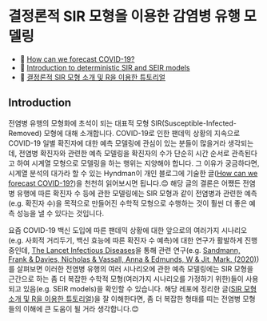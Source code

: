 # 결정론적 SIR 모형을 이용한 감염병 유행 모델링

- 🔗 [How can we forecast COVID-19?](https://robjhyndman.com/hyndsight/forecasting-covid19/)
- 🔗 [Introduction to deterministic SIR and SEIR models](https://be-favorite.tistory.com/85)
- 🔗 [결정론적 SIR 모형 소개 및 R을 이용한 튜토리얼](https://be-favorite.github.io/Tutorials_SIR-models/Tutorials_SIR.html)

## Introduction
전염병 유행의 모형화에 초석이 되는 대표적 모형 SIR(Susceptible-Infected-Removed) 모형에 대해 소개합니다. COVID-19로 인한 팬데믹 상황의 지속으로 COVID-19 일별 확진자에 대한 예측 모델링에 관심이 있는 분들이 많을거라 생각되는데, 전염병 확진자와 관련한 예측 모델링을 확진자의 수가 단순히 시간 순서로 관측된다고 하여 시계열 모형으로 모델링을 하는 행위는 지양해야 합니다. 그 이유가 궁금하다면, 시계열 분석의 대가라 할 수 있는 Hyndman이 개인 블로그에 기술한 글([How can we forecast COVID-19?](https://robjhyndman.com/hyndsight/forecasting-covid19/))을 천천히 읽어보시면 됩니다.😊 해당 글의 결론은 어쨌든 전염병 유행에 따른 확진자 수 등에 관한 모델링에는 SIR 모형과 같이 전염병과 관련한 예측(e.g. 확진자 수)을 목적으로 만들어진 수학적 모형으로 수행하는 것이 훨씬 더 좋은 예측 성능을 낼 수 있다는 것입니다. 

요즘 COVID-19 백신 도입에 따른 팬데믹 상황에 대한 앞으로의 여러가지 시나리오(e.g. 사회적 거리두기, 백신 효능에 따른 확진자 수 예측)에 대한 연구가 활발하게 진행 중인데, [The Lancet Infectious Diseases](https://www.thelancet.com/journals/laninf/home)을 통해 관련 연구(e.g. [Sandmann, Frank & Davies, Nicholas & Vassall, Anna & Edmunds, W & Jit, Mark. (2020)](https://www.sciencedirect.com/science/article/pii/S1473309921000797))를 살펴보면 이러한 전염병 유행의 여러 시나리오에 관한 예측 모델링에는 SIR 모형을 근간으로 하는 좀 더 복잡한 수학적 모형(여러가지 시나리오를 가정하기 위한)들이 사용되고 있음(e.g. SEIR models)을 확인할 수 있습니다. 해당 레포에 정리한 글([SIR 모형 소개 및 R을 이용한 튜토리얼](https://be-favorite.github.io/Tutorials_SIR-models/Tutorials_SIR.html))을 잘 이해한다면, 좀 더 복잡한 형태를 띠는 전염병 모형들의 이해에 큰 도움이 될 거라 생각합니다.😊
